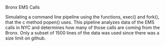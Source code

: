 Bronx EMS Calls

Simulating a command line pipeline using the functions, exec() and fork(), that the c method popen() uses.
This pipeline analyzes data of the EMS calls in NYC and determines how many of those calls are coming from the Bronx.
Only a subset of 1500 lines of the data was used since there was a size limit on github.